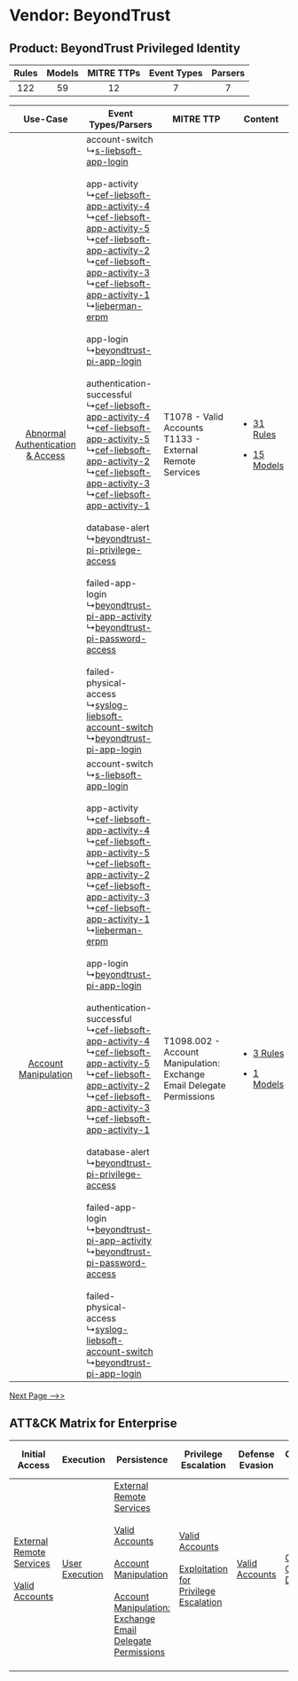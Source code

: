 Vendor: BeyondTrust
===================
Product: BeyondTrust Privileged Identity
----------------------------------------
| Rules | Models | MITRE TTPs | Event Types | Parsers |
|:-----:|:------:|:----------:|:-----------:|:-------:|
|  122  |   59   |     12     |      7      |    7    |

|    Use-Case    | Event Types/Parsers    | MITRE TTP    | Content    |
|:----:| ---- | ---- | ---- |
| [Abnormal Authentication & Access](../../../UseCases/uc_abnormal_authentication_&_access.md) |  account-switch<br> ↳[s-liebsoft-app-login](Ps/pC_sliebsoftapplogin.md)<br><br> app-activity<br> ↳[cef-liebsoft-app-activity-4](Ps/pC_cefliebsoftappactivity4.md)<br> ↳[cef-liebsoft-app-activity-5](Ps/pC_cefliebsoftappactivity5.md)<br> ↳[cef-liebsoft-app-activity-2](Ps/pC_cefliebsoftappactivity2.md)<br> ↳[cef-liebsoft-app-activity-3](Ps/pC_cefliebsoftappactivity3.md)<br> ↳[cef-liebsoft-app-activity-1](Ps/pC_cefliebsoftappactivity1.md)<br> ↳[lieberman-erpm](Ps/pC_liebermanerpm.md)<br><br> app-login<br> ↳[beyondtrust-pi-app-login](Ps/pC_beyondtrustpiapplogin.md)<br><br> authentication-successful<br> ↳[cef-liebsoft-app-activity-4](Ps/pC_cefliebsoftappactivity4.md)<br> ↳[cef-liebsoft-app-activity-5](Ps/pC_cefliebsoftappactivity5.md)<br> ↳[cef-liebsoft-app-activity-2](Ps/pC_cefliebsoftappactivity2.md)<br> ↳[cef-liebsoft-app-activity-3](Ps/pC_cefliebsoftappactivity3.md)<br> ↳[cef-liebsoft-app-activity-1](Ps/pC_cefliebsoftappactivity1.md)<br><br> database-alert<br> ↳[beyondtrust-pi-privilege-access](Ps/pC_beyondtrustpiprivilegeaccess.md)<br><br> failed-app-login<br> ↳[beyondtrust-pi-app-activity](Ps/pC_beyondtrustpiappactivity.md)<br> ↳[beyondtrust-pi-password-access](Ps/pC_beyondtrustpipasswordaccess.md)<br><br> failed-physical-access<br> ↳[syslog-liebsoft-account-switch](Ps/pC_syslogliebsoftaccountswitch.md)<br> ↳[beyondtrust-pi-app-login](Ps/pC_beyondtrustpiapplogin.md)<br> | T1078 - Valid Accounts<br>T1133 - External Remote Services<br>    | [<ul><li>31 Rules</li></ul><ul><li>15 Models</li></ul>](RM/r_m_beyondtrust_beyondtrust_privileged_identity_Abnormal_Authentication_&_Access.md) |
|    [Account Manipulation](../../../UseCases/uc_account_manipulation.md)    |  account-switch<br> ↳[s-liebsoft-app-login](Ps/pC_sliebsoftapplogin.md)<br><br> app-activity<br> ↳[cef-liebsoft-app-activity-4](Ps/pC_cefliebsoftappactivity4.md)<br> ↳[cef-liebsoft-app-activity-5](Ps/pC_cefliebsoftappactivity5.md)<br> ↳[cef-liebsoft-app-activity-2](Ps/pC_cefliebsoftappactivity2.md)<br> ↳[cef-liebsoft-app-activity-3](Ps/pC_cefliebsoftappactivity3.md)<br> ↳[cef-liebsoft-app-activity-1](Ps/pC_cefliebsoftappactivity1.md)<br> ↳[lieberman-erpm](Ps/pC_liebermanerpm.md)<br><br> app-login<br> ↳[beyondtrust-pi-app-login](Ps/pC_beyondtrustpiapplogin.md)<br><br> authentication-successful<br> ↳[cef-liebsoft-app-activity-4](Ps/pC_cefliebsoftappactivity4.md)<br> ↳[cef-liebsoft-app-activity-5](Ps/pC_cefliebsoftappactivity5.md)<br> ↳[cef-liebsoft-app-activity-2](Ps/pC_cefliebsoftappactivity2.md)<br> ↳[cef-liebsoft-app-activity-3](Ps/pC_cefliebsoftappactivity3.md)<br> ↳[cef-liebsoft-app-activity-1](Ps/pC_cefliebsoftappactivity1.md)<br><br> database-alert<br> ↳[beyondtrust-pi-privilege-access](Ps/pC_beyondtrustpiprivilegeaccess.md)<br><br> failed-app-login<br> ↳[beyondtrust-pi-app-activity](Ps/pC_beyondtrustpiappactivity.md)<br> ↳[beyondtrust-pi-password-access](Ps/pC_beyondtrustpipasswordaccess.md)<br><br> failed-physical-access<br> ↳[syslog-liebsoft-account-switch](Ps/pC_syslogliebsoftaccountswitch.md)<br> ↳[beyondtrust-pi-app-login](Ps/pC_beyondtrustpiapplogin.md)<br> | T1098.002 - Account Manipulation: Exchange Email Delegate Permissions<br> | [<ul><li>3 Rules</li></ul><ul><li>1 Models</li></ul>](RM/r_m_beyondtrust_beyondtrust_privileged_identity_Account_Manipulation.md)    |
[Next Page -->>](2_ds_beyondtrust_beyondtrust_privileged_identity.md)

ATT&CK Matrix for Enterprise
----------------------------
| Initial Access                                                                                                                                   | Execution                                                           | Persistence                                                                                                                                                                                                                                                                                                                                 | Privilege Escalation                                                                                                                                          | Defense Evasion                                                     | Credential Access                                                          | Discovery | Lateral Movement | Collection                                                                                                                                                                                                                                                   | Command and Control                                                                                                                                                                                                      | Exfiltration                                                                                                                                                           | Impact |
| ------------------------------------------------------------------------------------------------------------------------------------------------ | ------------------------------------------------------------------- | ------------------------------------------------------------------------------------------------------------------------------------------------------------------------------------------------------------------------------------------------------------------------------------------------------------------------------------------- | ------------------------------------------------------------------------------------------------------------------------------------------------------------- | ------------------------------------------------------------------- | -------------------------------------------------------------------------- | --------- | ---------------- | ------------------------------------------------------------------------------------------------------------------------------------------------------------------------------------------------------------------------------------------------------------ | ------------------------------------------------------------------------------------------------------------------------------------------------------------------------------------------------------------------------ | ---------------------------------------------------------------------------------------------------------------------------------------------------------------------- | ------ |
| [External Remote Services](https://attack.mitre.org/techniques/T1133)<br><br>[Valid Accounts](https://attack.mitre.org/techniques/T1078)<br><br> | [User Execution](https://attack.mitre.org/techniques/T1204)<br><br> | [External Remote Services](https://attack.mitre.org/techniques/T1133)<br><br>[Valid Accounts](https://attack.mitre.org/techniques/T1078)<br><br>[Account Manipulation](https://attack.mitre.org/techniques/T1098)<br><br>[Account Manipulation: Exchange Email Delegate Permissions](https://attack.mitre.org/techniques/T1098/002)<br><br> | [Valid Accounts](https://attack.mitre.org/techniques/T1078)<br><br>[Exploitation for Privilege Escalation](https://attack.mitre.org/techniques/T1068)<br><br> | [Valid Accounts](https://attack.mitre.org/techniques/T1078)<br><br> | [OS Credential Dumping](https://attack.mitre.org/techniques/T1003)<br><br> |           |                  | [Data from Information Repositories](https://attack.mitre.org/techniques/T1213)<br><br>[Email Collection](https://attack.mitre.org/techniques/T1114)<br><br>[Email Collection: Email Forwarding Rule](https://attack.mitre.org/techniques/T1114/003)<br><br> | [Proxy: Multi-hop Proxy](https://attack.mitre.org/techniques/T1090/003)<br><br>[Application Layer Protocol](https://attack.mitre.org/techniques/T1071)<br><br>[Proxy](https://attack.mitre.org/techniques/T1090)<br><br> | [Exfiltration Over Alternative Protocol](https://attack.mitre.org/techniques/T1048)<br><br>[Automated Exfiltration](https://attack.mitre.org/techniques/T1020)<br><br> |        |